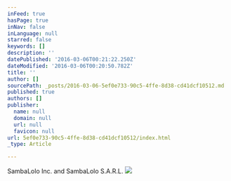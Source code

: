 ```yaml
---
inFeed: true
hasPage: true
inNav: false
inLanguage: null
starred: false
keywords: []
description: ''
datePublished: '2016-03-06T00:21:22.250Z'
dateModified: '2016-03-06T00:20:50.782Z'
title: ''
author: []
sourcePath: _posts/2016-03-06-5ef0e733-90c5-4ffe-8d38-cd41dcf10512.md
published: true
authors: []
publisher:
  name: null
  domain: null
  url: null
  favicon: null
url: 5ef0e733-90c5-4ffe-8d38-cd41dcf10512/index.html
_type: Article

---
```

SambaLolo Inc. and SambaLolo S.A.R.L.
![](https://the-grid-user-content.s3-us-west-2.amazonaws.com/5caf74c5-6236-4a9f-b4c4-6eb15a6e3d5f.png)